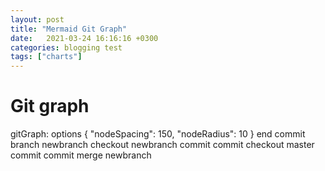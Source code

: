 ```yaml
---
layout: post
title: "Mermaid Git Graph"
date:   2021-03-24 16:16:16 +0300
categories: blogging test
tags: ["charts"]
---
```

# Git graph

<div class="mermaid">
gitGraph:
options
{
    "nodeSpacing": 150,
    "nodeRadius": 10
}
end
commit
branch newbranch
checkout newbranch
commit
commit
checkout master
commit
commit
merge newbranch
</div>
